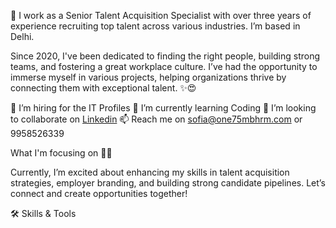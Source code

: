 👋 I work as a Senior Talent Acquisition Specialist with over three years of experience recruiting top talent across various industries. I’m based in Delhi.

Since 2020, I've been dedicated to finding the right people, building strong teams, and fostering a great workplace culture. I’ve had the opportunity to immerse myself in various projects, helping organizations thrive by connecting them with exceptional talent. ✨😍

👀 I’m hiring for the IT Profiles
🌱 I’m currently learning Coding
💞️ I’m looking to collaborate on [Linkedin](https://www.linkedin.com/in/sofia-khan-11812024b/)
📫 Reach me on sofia@one75mbhrm.com or 9958526339


What I'm focusing on 👨‍💻

Currently, I’m excited about enhancing my skills in talent acquisition strategies, employer branding, and building strong candidate pipelines. Let’s connect and create opportunities together!

🛠️ Skills & Tools
<img
src="https://www.google.com/url?sa=i&url=https%3A%2F%2Fwww.teamplusindia.in%2Frecruitment-agencies-in-roorkee%2F&psig=AOvVaw2NWxHmEaXJD5rXOfv8jLt3&ust=1728211904035000&source=images&cd=vfe&opi=89978449&ved=0CBQQjRxqFwoTCIC7oJeJ94gDFQAAAAAdAAAAABAE" alt="" data-canonical-src="https://img.shields.io/badge/Recruitment-ED8B00?style=for-the-badge&amp;logo=Java;logoColor=white" style="max-width: 100%;">
